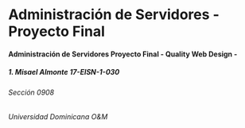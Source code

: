 # Administración de Servidores - Proyecto Final 
#### Administración de Servidores Proyecto Final - Quality Web Design -   

##### 1. Misael Almonte 17-EISN-1-030

###### Sección 0908 

###### Universidad Dominicana O&M

